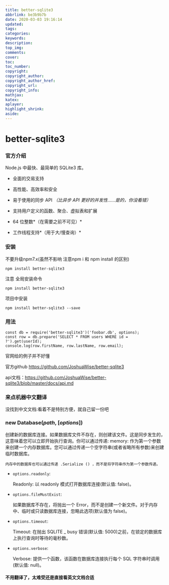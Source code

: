 ```yaml
---
title: better-sqlite3
abbrlink: be3b9b7b
date: 2020-03-03 19:16:14
updated:
tags:
categories:
keywords:
description:
top_img:
comments:
cover:
toc:
toc_number:
copyright:
copyright_author:
copyright_author_href:
copyright_url:
copyright_info:
mathjax:
katex:
aplayer:
highlight_shrink:
aside:
---
```


# better-sqlite3

### 官方介绍

Node.js 中最快、最简单的 SQLite3 库。

- 全面的交易支持

- 高性能、高效率和安全

- 易于使用的同步 API *（比异步 API 更好的并发性......是的，你没看错）*

- 支持用户定义的函数、聚合、虚拟表和扩展

- 64 位整数*（在需要之前不可见）*

- 工作线程支持*（用于大/慢查询）*

  

### 安装 

不要升级npm7.x(虽然不影响 注意npm i 和 npm install 的区别)

```
npm install better-sqlite3
```

注意 全局安装命令 

```
npm install better-sqlite3
```

项目中安装

```
npm install better-sqlite3 --save
```

### 用法

```
const db = require('better-sqlite3')('foobar.db', options);
const row = db.prepare('SELECT * FROM users WHERE id = ?').get(userId);
console.log(row.firstName, row.lastName, row.email);
```

官网给的例子并不好懂

官方github https://github.com/JoshuaWise/better-sqlite3

api文档：https://github.com/JoshuaWise/better-sqlite3/blob/master/docs/api.md



### 来点机器中文翻译

没找到中文文档:看着不是特别方便，就自己留一份吧

### new Database(*path*, [*options*])

创建新的数据库连接。如果数据库文件不存在，则创建该文件。这是同步发生的，这意味着您可以立即开始执行查询。你可以通过传递: memory: 作为第一个参数来创建一个内存数据库。您可以通过传递一个空字符串(或者省略所有参数)来创建临时数据库。

```
内存中的数据库也可以通过传递 .Serialize () ，而不是将字符串作为第一个参数传递。
```

- `options.readonly`: 

  Readonly: 以 readonly 模式打开数据库连接(默认值: false)。

- `options.fileMustExist`:

  如果数据库不存在，将抛出一个 Error，而不是创建一个新文件。对于内存中、临时或只读数据库连接，忽略此选项(默认值为 false)。

- `options.timeout`: 

  Timeout: 在抛出 SQLITE _ busy 错误(默认值: 5000)之前，在锁定的数据库上执行查询时等待的毫秒数。

- `options.verbose`:

  Verbose: 提供一个函数，该函数在数据库连接执行每个 SQL 字符串时调用(默认值: null)。

#### 不用翻译了，太难受还是直接看英文文档合适

